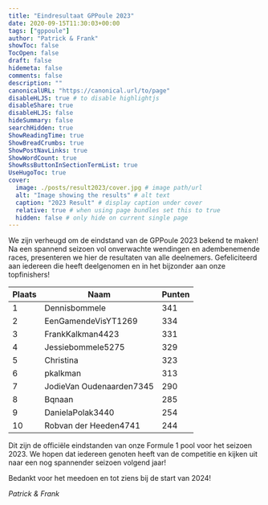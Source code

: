 ```yaml
---
title: "Eindresultaat GPPoule 2023"
date: 2020-09-15T11:30:03+00:00
tags: ["gppoule"]
author: "Patrick & Frank"
showToc: false
TocOpen: false
draft: false
hidemeta: false
comments: false
description: ""
canonicalURL: "https://canonical.url/to/page"
disableHLJS: true # to disable highlightjs
disableShare: true
disableHLJS: false
hideSummary: false
searchHidden: true
ShowReadingTime: true
ShowBreadCrumbs: true
ShowPostNavLinks: true 
ShowWordCount: true
ShowRssButtonInSectionTermList: true
UseHugoToc: true
cover:
  image: ./posts/result2023/cover.jpg # image path/url
  alt: "Image showing the results" # alt text
  caption: "2023 Result" # display caption under cover
  relative: true # when using page bundles set this to true
  hidden: false # only hide on current single page
---
```


We zijn verheugd om de eindstand van de GPPoule 2023 bekend te maken! Na een spannend seizoen vol onverwachte wendingen en adembenemende races, presenteren we hier de resultaten van alle deelnemers. Gefeliciteerd aan iedereen die heeft deelgenomen en in het bijzonder aan onze topfinishers!

| Plaats | Naam                         | Punten |
| ------ | ---------------------------- | ------ |
| 1      | Dennisbommele                | 341    |
| 2      | EenGamendeVisYT1269          | 334    |
| 3      | FrankKalkman4423             | 331    |
| 4      | Jessiebommele5275            | 329    |
| 5      | Christina                    | 323    |
| 6      | pkalkman                     | 313    |
| 7      | JodieVan Oudenaarden7345     | 290    |
| 8      | Bqnaan                       | 285    |
| 9      | DanielaPolak3440             | 254    |
| 10     | Robvan der Heeden4741        | 244    |

Dit zijn de officiële eindstanden van onze Formule 1 pool voor het seizoen 2023. We hopen dat iedereen genoten heeft van de competitie en kijken uit naar een nog spannender seizoen volgend jaar!

Bedankt voor het meedoen en tot ziens bij de start van 2024!

*Patrick & Frank*
